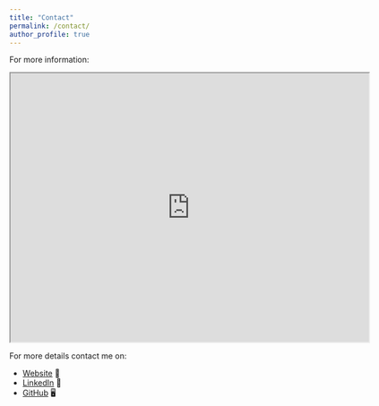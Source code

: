 ```yaml
---
title: "Contact"
permalink: /contact/
author_profile: true
---
```

For more information:

<iframe src="https://drive.google.com/file/d/12kvFjGKy6nhxoLiGVGT5FkCTvMsX3JbA/preview" width="640" height="480" allow="autoplay"></iframe>

For more details contact me on:

- [Website](https://shreyamuthaiah.github.io) 🔗
- [LinkedIn](https://www.linkedin.com/in/shreya-rangamuthaiah) 💼
- [GitHub](https://github.com/Shreyamuthaiah) 🖥️
